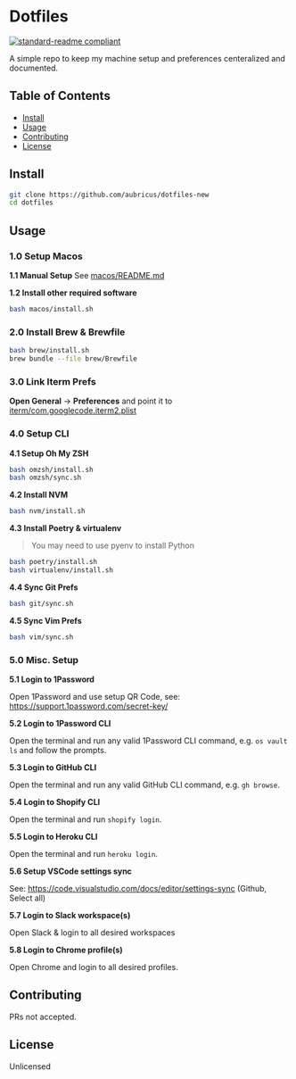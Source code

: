 # Dotfiles

[![standard-readme compliant](https://img.shields.io/badge/readme%20style-standard-brightgreen.svg?style=flat-square)](https://github.com/RichardLitt/standard-readme)

A simple repo to keep my machine setup and preferences centeralized and documented.

## Table of Contents

- [Install](#install)
- [Usage](#usage)
- [Contributing](#contributing)
- [License](#license)

## Install

```bash
git clone https://github.com/aubricus/dotfiles-new
cd dotfiles
```

## Usage

### 1.0 Setup Macos

**1.1 Manual Setup**
See [macos/README.md](macos/README.md)

**1.2 Install other required software**

```bash
bash macos/install.sh
```

### 2.0 Install Brew & Brewfile

```bash
bash brew/install.sh
brew bundle --file brew/Brewfile
```

### 3.0 Link Iterm Prefs

**Open General** → **Preferences** and point it to [iterm/com.googlecode.iterm2.plist](iterm/com.googlecode.iterm2.plist)

### 4.0 Setup CLI

**4.1 Setup Oh My ZSH**

```bash
bash omzsh/install.sh
bash omzsh/sync.sh
```

**4.2 Install NVM**

```bash
bash nvm/install.sh
```

**4.3 Install Poetry & virtualenv**

> You may need to use pyenv to install Python

```bash
bash poetry/install.sh
bash virtualenv/install.sh
```

**4.4 Sync Git Prefs**

```bash
bash git/sync.sh
```

**4.5 Sync Vim Prefs**

```bash
bash vim/sync.sh
```

### 5.0 Misc. Setup

**5.1 Login to 1Password**

Open 1Password and use setup QR Code, see: <https://support.1password.com/secret-key/>

**5.2 Login to 1Password CLI**

Open the terminal and run any valid 1Password CLI command, e.g. `os vault ls` and follow the prompts.

**5.3 Login to GitHub CLI**

Open the terminal and run any valid GitHub CLI command, e.g. `gh browse`.

**5.4 Login to Shopify CLI**

Open the terminal and run `shopify login`.

**5.5 Login to Heroku CLI**

Open the terminal and run `heroku login`.

**5.6 Setup VSCode settings sync**

See: <https://code.visualstudio.com/docs/editor/settings-sync> (Github, Select all)

**5.7 Login to Slack workspace(s)**

Open Slack & login to all desired workspaces 

**5.8 Login to Chrome profile(s)**

Open Chrome and login to all desired profiles.

## Contributing

PRs not accepted.

## License

Unlicensed
